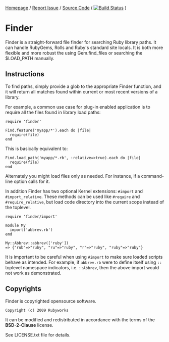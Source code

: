 [Homepage](http://rubyworks.github.com/finder) /
[Report Issue](http://github.com/rubyworks/finder/issues) /
[Source Code](http://github.com/rubyworks/finder)
( [![Build Status](https://secure.travis-ci.org/rubyworks/finder.png)](http://travis-ci.org/rubyworks/finder) )


# Finder

Finder is a straight-forward file finder for searching Ruby library paths.
It can handle RubyGems, Rolls and Ruby's standard site locals. It is both
more flexible and more robust the using Gem.find_files or searching the
$LOAD_PATH manually.


## Instructions

To find paths, simply provide a glob to the appropriate Finder function,
and it will return all matches found within current or most recent
versions of a library.

For example, a common use case for plug-in enabled application is to
require all the files found in library load paths:

    require 'finder'

    Find.feature('myapp/*').each do |file|
      require(file)
    end

This is basically equivalent to:

    Find.load_path('myapp/*.rb', :relative=>true).each do |file|
      require(file)
    end

Alternately you might load files only as needed. For instance, if a
command-line option calls for it.

In addition Finder has two optional Kernel extensions: `#import`
and `#import_relative`. These methods can be used like `#require`
and `#require_relative`, but load code directory into the 
current scope instead of the toplevel.

    require 'finder/import'

    module My
      import('abbrev.rb')
    emd

    My::Abbrev::abbrev(['ruby'])
    => {"rub"=>"ruby", "ru"=>"ruby", "r"=>"ruby", "ruby"=>"ruby"}

It is important to be careful when using `#import` to make sure loaded
scripts behave as intended. For example, if `abbrev.rb`  were to define
itself using `::` toplevel namespace indicators, i.e. `::Abbrev`, then
the above import would not work as demonstrated.


## Copyrights

Finder is copyrighted opensource software.

    Copyright (c) 2009 Rubyworks

It can be modified and redistributed in accordance with the terms of
the **BSD-2-Clause** license.

See LICENSE.txt file for details.
